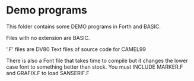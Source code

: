 # Demo programs
This folder contains some DEMO programs in Forth and BASIC.

Files with no extension are BASIC.  

'.F' files are DV80 Text files of source code for CAMEL99

There is also a Font file that takes time to compile but it changes the lower case font to something better than stock.
You must INCLUDE MARKER.F  and GRAFIX.F  to load SANSERIF.F 
